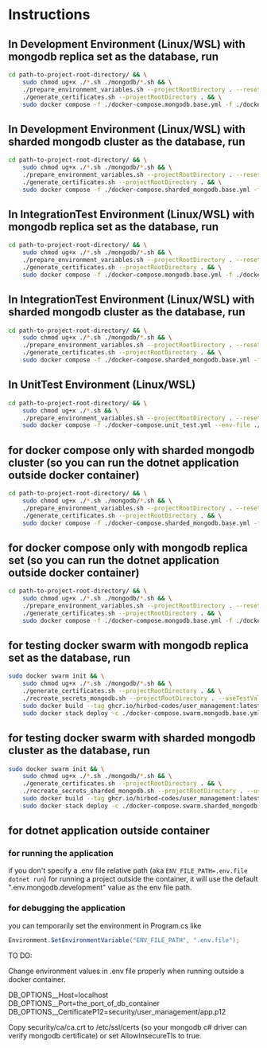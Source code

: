 # Instructions

## In Development Environment (Linux/WSL) with mongodb replica set as the database, run

```bash
cd path-to-project-root-directory/ && \
    sudo chmod ug+x ./*.sh ./mongodb/*.sh && \
    ./prepare_environment_variables.sh --projectRootDirectory . --reset && \
    ./generate_certificates.sh --projectRootDirectory . && \
    sudo docker compose -f ./docker-compose.mongodb.base.yml -f ./docker-compose.mongodb.development.yml --env-file ./.env.mongodb.development up -d --build --remove-orphans -V
```

## In Development Environment (Linux/WSL) with sharded mongodb cluster as the database, run

```bash
cd path-to-project-root-directory/ && \
    sudo chmod ug+x ./*.sh ./mongodb/*.sh && \
    ./prepare_environment_variables.sh --projectRootDirectory . --reset && \
    ./generate_certificates.sh --projectRootDirectory . && \
    sudo docker compose -f ./docker-compose.sharded_mongodb.base.yml -f ./docker-compose.sharded_mongodb.development.yml --env-file ./.env.sharded_mongodb.development up -d --build --remove-orphans -V
```

## In IntegrationTest Environment (Linux/WSL) with mongodb replica set as the database, run

```bash
cd path-to-project-root-directory/ && \
    sudo chmod ug+x ./*.sh ./mongodb/*.sh && \
    ./prepare_environment_variables.sh --projectRootDirectory . --reset && \
    ./generate_certificates.sh --projectRootDirectory . && \
    sudo docker compose -f ./docker-compose.mongodb.base.yml -f ./docker-compose.mongodb.integration_test.yml --env-file ./.env.mongodb.integration_test up --build --remove-orphans -V --exit-code-from user_management
```

## In IntegrationTest Environment (Linux/WSL) with sharded mongodb cluster as the database, run

```bash
cd path-to-project-root-directory/ && \
    sudo chmod ug+x ./*.sh ./mongodb/*.sh && \
    ./prepare_environment_variables.sh --projectRootDirectory . --reset && \
    ./generate_certificates.sh --projectRootDirectory . && \
    sudo docker compose -f ./docker-compose.sharded_mongodb.base.yml -f ./docker-compose.sharded_mongodb.integration_test.yml --env-file ./.env.sharded_mongodb.integration_test up --build --remove-orphans -V --exit-code-from user_management
```

## In UnitTest Environment (Linux/WSL)

```bash
cd path-to-project-root-directory/ && \
    sudo chmod ug+x ./*.sh && \
    ./prepare_environment_variables.sh --projectRootDirectory . --reset && \
    sudo docker compose -f ./docker-compose.unit_test.yml --env-file ./.env.unit_test up --build --remove-orphans -V --exit-code-from user_management
```

## for docker compose only with sharded mongodb cluster (so you can run the dotnet application outside docker container)

```bash
cd path-to-project-root-directory/ && \
    sudo chmod ug+x ./*.sh ./mongodb/*.sh && \
    ./prepare_environment_variables.sh --projectRootDirectory . --reset && \
    ./generate_certificates.sh --projectRootDirectory . && \
    sudo docker compose -f ./docker-compose.sharded_mongodb.base.yml -f ./docker-compose.sharded_mongodb.yml --env-file ./.env.sharded_mongodb up -d --build --remove-orphans -V
```

## for docker compose only with mongodb replica set (so you can run the dotnet application outside docker container)

```bash
cd path-to-project-root-directory/ && \
    sudo chmod ug+x ./*.sh ./mongodb/*.sh && \
    ./prepare_environment_variables.sh --projectRootDirectory . --reset && \
    ./generate_certificates.sh --projectRootDirectory . && \
    sudo docker compose -f ./docker-compose.mongodb.base.yml -f ./docker-compose.mongodb.yml --env-file ./.env.mongodb up -d --build --remove-orphans -V
```

## for testing docker swarm with mongodb replica set as the database, run

```bash
sudo docker swarm init && \
    sudo chmod ug+x ./*.sh ./mongodb/*.sh && \
    ./generate_certificates.sh --projectRootDirectory . && \
    ./recreate_secrets_mongodb.sh --projectRootDirectory . --useTestValues && \
    sudo docker build --tag ghcr.io/hirbod-codes/user_management:latest -f ./src/user_management/Dockerfile.production ./ && \
    sudo docker stack deploy -c ./docker-compose.swarm.mongodb.base.yml -c ./docker-compose.mongodb.production.yml app
```

## for testing docker swarm with sharded mongodb cluster as the database, run

```bash
sudo docker swarm init && \
    sudo chmod ug+x ./*.sh ./mongodb/*.sh && \
    ./generate_certificates.sh --projectRootDirectory . && \
    ./recreate_secrets_sharded_mongodb.sh --projectRootDirectory . --useTestValues && \
    sudo docker build --tag ghcr.io/hirbod-codes/user_management:latest -f ./src/user_management/Dockerfile.production ./ && \
    sudo docker stack deploy -c ./docker-compose.swarm.sharded_mongodb.base.yml -c ./docker-compose.sharded_mongodb.production.yml app
```

## for dotnet application outside container

### for running the application

if you don't specify a .env file relative path (aka `ENV_FILE_PATH=.env.file dotnet run`) for running a project outside the container,
it will use the default ".env.mongodb.development" value as the env file path.

### for debugging the application

you can temporarily set the environment in Program.cs like

```C#
Environment.SetEnvironmentVariable("ENV_FILE_PATH", ".env.file");
```

TO DO:

Change environment values in .env file properly when running outside a docker container.

DB_OPTIONS__Host=localhost
DB_OPTIONS__Port=the_port_of_db_container
DB_OPTIONS__CertificateP12=security/user_management/app.p12

Copy security/ca/ca.crt to /etc/ssl/certs (so your mongodb c# driver can verify mongodb certificate) or set AllowInsecureTls to true.
